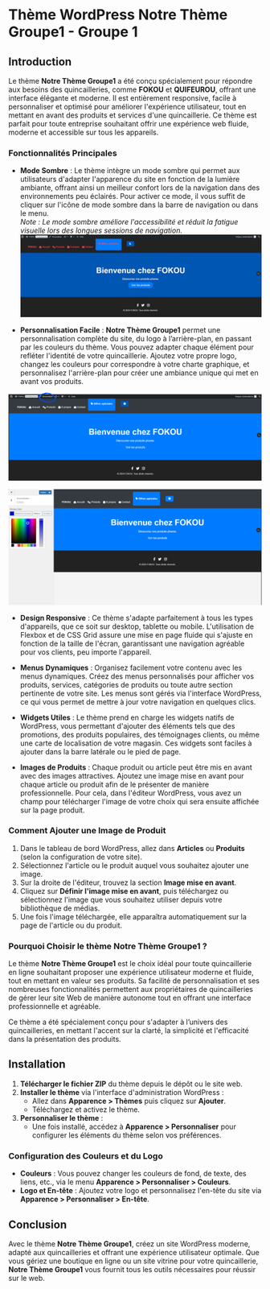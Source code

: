 # Thème WordPress **Notre Thème Groupe1** - Groupe 1

## Introduction

Le thème **Notre Thème Groupe1** a été conçu spécialement pour répondre aux besoins des quincailleries, comme **FOKOU** et **QUIFEUROU**, offrant une interface élégante et moderne. Il est entièrement responsive, facile à personnaliser et optimisé pour améliorer l'expérience utilisateur, tout en mettant en avant des produits et services d'une quincaillerie. Ce thème est parfait pour toute entreprise souhaitant offrir une expérience web fluide, moderne et accessible sur tous les appareils.

### Fonctionnalités Principales

- **Mode Sombre** : Le thème intègre un mode sombre qui permet aux utilisateurs d'adapter l'apparence du site en fonction de la lumière ambiante, offrant ainsi un meilleur confort lors de la navigation dans des environnements peu éclairés. Pour activer ce mode, il vous suffit de cliquer sur l'icône de mode sombre dans la barre de navigation ou dans le menu.  
  *Note : Le mode sombre améliore l'accessibilité et réduit la fatigue visuelle lors des longues sessions de navigation.*
  ![alt text](mode_sombre.png)

- **Personnalisation Facile** : **Notre Thème Groupe1** permet une personnalisation complète du site, du logo à l’arrière-plan, en passant par les couleurs du thème. Vous pouvez adapter chaque élément pour refléter l'identité de votre quincaillerie. Ajoutez votre propre logo, changez les couleurs pour correspondre à votre charte graphique, et personnalisez l'arrière-plan pour créer une ambiance unique qui met en avant vos produits.

![alt text](personnaliser.png)

![alt text](page_persos.png)
- **Design Responsive** : Ce thème s'adapte parfaitement à tous les types d'appareils, que ce soit sur desktop, tablette ou mobile. L'utilisation de Flexbox et de CSS Grid assure une mise en page fluide qui s'ajuste en fonction de la taille de l'écran, garantissant une navigation agréable pour vos clients, peu importe l'appareil.

- **Menus Dynamiques** : Organisez facilement votre contenu avec les menus dynamiques. Créez des menus personnalisés pour afficher vos produits, services, catégories de produits ou toute autre section pertinente de votre site. Les menus sont gérés via l'interface WordPress, ce qui vous permet de mettre à jour votre navigation en quelques clics.

- **Widgets Utiles** : Le thème prend en charge les widgets natifs de WordPress, vous permettant d'ajouter des éléments tels que des promotions, des produits populaires, des témoignages clients, ou même une carte de localisation de votre magasin. Ces widgets sont faciles à ajouter dans la barre latérale ou le pied de page.

- **Images de Produits** : Chaque produit ou article peut être mis en avant avec des images attractives. Ajoutez une image mise en avant pour chaque article ou produit afin de le présenter de manière professionnelle. Pour cela, dans l'éditeur WordPress, vous avez un champ pour télécharger l'image de votre choix qui sera ensuite affichée sur la page produit.

### Comment Ajouter une Image de Produit
1. Dans le tableau de bord WordPress, allez dans **Articles** ou **Produits** (selon la configuration de votre site).
2. Sélectionnez l'article ou le produit auquel vous souhaitez ajouter une image.
3. Sur la droite de l'éditeur, trouvez la section **Image mise en avant**.
4. Cliquez sur **Définir l'image mise en avant**, puis téléchargez ou sélectionnez l'image que vous souhaitez utiliser depuis votre bibliothèque de médias.
5. Une fois l'image téléchargée, elle apparaîtra automatiquement sur la page de l'article ou du produit.

### Pourquoi Choisir le thème **Notre Thème Groupe1** ?

Le thème **Notre Thème Groupe1** est le choix idéal pour toute quincaillerie en ligne souhaitant proposer une expérience utilisateur moderne et fluide, tout en mettant en valeur ses produits. Sa facilité de personnalisation et ses nombreuses fonctionnalités permettent aux propriétaires de quincailleries de gérer leur site Web de manière autonome tout en offrant une interface professionnelle et agréable.

Ce thème a été spécialement conçu pour s'adapter à l’univers des quincailleries, en mettant l'accent sur la clarté, la simplicité et l'efficacité dans la présentation des produits.

## Installation

1. **Télécharger le fichier ZIP** du thème depuis le dépôt ou le site web.
2. **Installer le thème** via l'interface d'administration WordPress : 
   - Allez dans **Apparence > Thèmes** puis cliquez sur **Ajouter**.
   - Téléchargez et activez le thème.
3. **Personnaliser le thème** : 
   - Une fois installé, accédez à **Apparence > Personnaliser** pour configurer les éléments du thème selon vos préférences.

### Configuration des Couleurs et du Logo

- **Couleurs** : Vous pouvez changer les couleurs de fond, de texte, des liens, etc., via le menu **Apparence > Personnaliser > Couleurs**.
- **Logo et En-tête** : Ajoutez votre logo et personnalisez l'en-tête du site via **Apparence > Personnaliser > En-tête**.

## Conclusion

Avec le thème **Notre Thème Groupe1**, créez un site WordPress moderne, adapté aux quincailleries et offrant une expérience utilisateur optimale. Que vous gériez une boutique en ligne ou un site vitrine pour votre quincaillerie, **Notre Thème Groupe1** vous fournit tous les outils nécessaires pour réussir sur le web.
